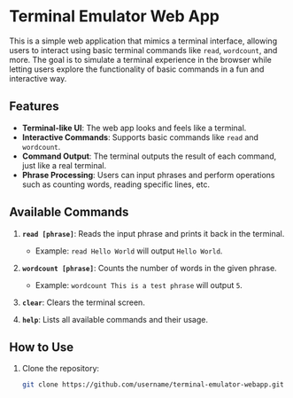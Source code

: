 # Terminal Emulator Web App

This is a simple web application that mimics a terminal interface, allowing users to interact using basic terminal commands like `read`, `wordcount`, and more. The goal is to simulate a terminal experience in the browser while letting users explore the functionality of basic commands in a fun and interactive way.

## Features

- **Terminal-like UI**: The web app looks and feels like a terminal.
- **Interactive Commands**: Supports basic commands like `read` and `wordcount`.
- **Command Output**: The terminal outputs the result of each command, just like a real terminal.
- **Phrase Processing**: Users can input phrases and perform operations such as counting words, reading specific lines, etc.

## Available Commands

1. **`read [phrase]`**: Reads the input phrase and prints it back in the terminal.
   - Example: `read Hello World` will output `Hello World`.

2. **`wordcount [phrase]`**: Counts the number of words in the given phrase.
   - Example: `wordcount This is a test phrase` will output `5`.

3. **`clear`**: Clears the terminal screen.

4. **`help`**: Lists all available commands and their usage.

## How to Use

1. Clone the repository:
   ```bash
   git clone https://github.com/username/terminal-emulator-webapp.git
